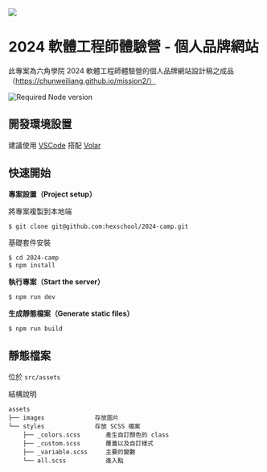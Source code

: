 ![](https://i.imgur.com/2T7dOi7.png)
# 2024 軟體工程師體驗營 - 個人品牌網站

此專案為六角學院 2024 軟體工程師體驗營的個人品牌網站設計稿之成品
（https://chunweiliang.github.io/mission2/）

![Required Node version](https://img.shields.io/node/v/create-vue)

## 開發環境設置

建議使用 [VSCode](https://code.visualstudio.com/) 搭配 [Volar](https://marketplace.visualstudio.com/items?itemName=Vue.volar)

## 快速開始

**專案設置（Project setup）**

將專案複製到本地端
```sh
$ git clone git@github.com:hexschool/2024-camp.git
```

基礎套件安裝
```sh
$ cd 2024-camp
$ npm install
```

**執行專案（Start the server）**
```sh
$ npm run dev
```

**生成靜態檔案（Generate static files）**
```sh
$ npm run build
```

## 靜態檔案
位於 `src/assets` 

結構說明
```
assets
├── images              存放圖片
└── styles              存放 SCSS 檔案
    ├── _colors.scss       產生自訂顏色的 class
    ├── _custom.scss       覆蓋以及自訂樣式
    ├── _variable.scss     主要的變數
    └── all.scss           進入點
```